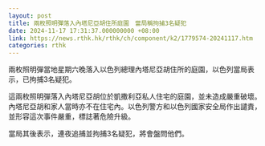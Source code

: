 ```yaml
---
layout: post
title: 兩枚照明彈落入內塔尼亞胡住所庭園　當局稱拘捕3名疑犯
date: 2024-11-17 17:31:37.000000000 +08:00
link: https://news.rthk.hk/rthk/ch/component/k2/1779574-20241117.htm
categories: rthk
---
```


兩枚照明彈當地星期六晚落入以色列總理內塔尼亞胡住所的庭園，以色列當局表示，已拘捕3名疑犯。

這兩枚照明彈落入內塔尼亞胡位於凱撒利亞私人住宅的庭園，並未造成嚴重破壞。內塔尼亞胡和家人當時亦不在住宅內。以色列警方和以色列國家安全局作出譴責，並形容這次事件嚴重，標誌著危險升級。

當局其後表示，連夜追捕並拘捕3名疑犯，將會盤問他們。
